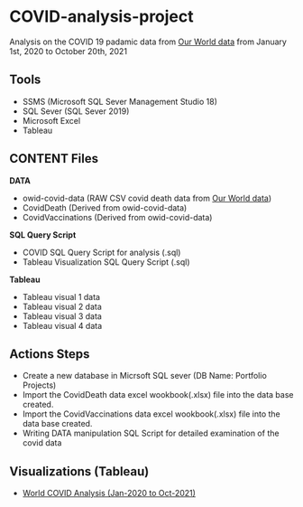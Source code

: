 # COVID-analysis-project
Analysis on the COVID 19 padamic data from [Our World data](https://ourworldindata.org/) from January 1st, 2020 to October 20th, 2021

## Tools
- SSMS (Microsoft SQL Sever Management Studio 18)
- SQL Sever (SQL Sever 2019)
- Microsoft Excel
- Tableau


## CONTENT Files
**DATA**
- owid-covid-data (RAW CSV covid death data from [Our World data](https://ourworldindata.org/covid-deaths))
- CovidDeath (Derived from owid-covid-data)
- CovidVaccinations (Derived from owid-covid-data)

**SQL Query Script**
- COVID SQL Query Script for analysis (.sql)
- Tableau Visualization SQL Query Script (.sql)

**Tableau**
- Tableau visual 1 data
- Tableau visual 2 data
- Tableau visual 3 data
- Tableau visual 4 data


## Actions Steps
- Create a new database in Micrsoft SQL sever (DB Name: Portfolio Projects)
- Import the CovidDeath data excel wookbook(.xlsx) file into the data base created.
- Import the CovidVaccinations data excel wookbook(.xlsx) file into the data base created.
- Writing DATA manipulation SQL Script for detailed examination of the covid data

## Visualizations (Tableau)
- [World COVID Analysis (Jan-2020 to Oct-2021)](https://public.tableau.com/app/profile/victor.oguche/viz/WorldCOVIDAnalysisJan-2020toOct-2021/COVIDDataAnalysisViewBoard)
